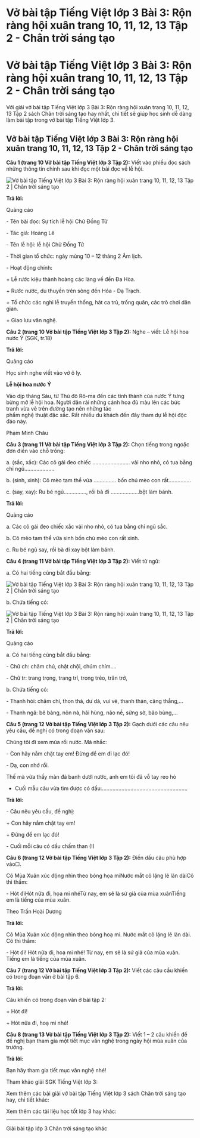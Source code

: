 # Vở bài tập Tiếng Việt lớp 3 Bài 3: Rộn ràng hội xuân trang 10, 11, 12, 13 Tập 2 - Chân trời sáng tạo

# Vở bài tập Tiếng Việt lớp 3 Bài 3: Rộn ràng hội xuân trang 10, 11, 12, 13 Tập 2 - Chân trời sáng tạo

Với giải vở bài tập Tiếng Việt lớp 3 Bài 3: Rộn ràng hội xuân trang 10, 11, 12, 13 Tập 2 sách Chân trời sáng tạo hay nhất, chi tiết sẽ giúp học sinh dễ dàng làm bài tập trong vở bài tập Tiếng Việt lớp 3.

## Vở bài tập Tiếng Việt lớp 3 Bài 3: Rộn ràng hội xuân trang 10, 11, 12, 13 Tập 2 - Chân trời sáng tạo

**Câu 1 (trang 10 Vở bài tập Tiếng Việt lớp 3 Tập 2):** Viết vào phiếu đọc sách những thông tin chính sau khi đọc một bài đọc về lễ hội.

![Vở bài tập Tiếng Việt lớp 3 Bài 3: Rộn ràng hội xuân trang 10, 11, 12, 13 Tập 2 | Chân trời sáng tạo](https://vietjack.com/vbt-tieng-viet-3-ct/images/bai-3-ron-rang-hoi-xuan.PNG)

**Trả lời:**

Quảng cáo

\- Tên bài đọc: Sự tích lễ hội Chử Đồng Tử

\- Tác giả: Hoàng Lê

\- Tên lễ hội: lễ hội Chử Đồng Tử

\- Thời gian tổ chức: ngày mùng 10 – 12 tháng 2 Âm lịch.

\- Hoạt động chính:

\+ Lễ rước kiệu thành hoàng các làng về đền Đa Hòa.

\+ Rước nước, du thuyền trên sông đền Hóa - Dạ Trạch.

\+ Tổ chức các nghi lễ truyền thống, hát ca trù, trống quân, các trò chơi dân gian.

\+ Giao lưu văn nghệ.

**Câu 2 (trang 10 Vở bài tập Tiếng Việt lớp 3 Tập 2):** Nghe – viết: Lễ hội hoa nước Ý (SGK, tr.18)

**Trả lời:**

Quảng cáo

Học sinh nghe viết vào vở ô ly.

**Lễ hội hoa nước Ý**

Vào dịp tháng Sáu, từ Thủ đô Rô-ma đến các tỉnh thành của nước Ý tưng bừng mở lễ hội hoa. Người dân rải những cánh hoa đủ màu lên các bức tranh vừa vẽ trên đường tạo nên những tác   
phẩm nghệ thuật đặc sắc. Rất nhiều du khách đến đây tham dự lễ hội độc đáo này.

Phạm Minh Châu

**Câu 3 (trang 11 Vở bài tập Tiếng Việt lớp 3 Tập 2):** Chọn tiếng trong ngoặc đơn điền vào chỗ trống:

a. (sắc, xắc): Các cô gái đeo chiếc ……………………. vải nho nhỏ, có tua bằng chỉ ngũ………………..

b. (sinh, xinh): Cô mèo tam thể vừa …………… bốn chú mèo con rất……………

c. (say, xay): Ru bé ngủ……………, rồi bà đi ……………….bột làm bánh.

**Trả lời:**

Quảng cáo

a. Các cô gái đeo chiếc xắc vải nho nhỏ, có tua bằng chỉ ngũ sắc.

b. Cô mèo tam thể vừa sinh bốn chú mèo con rất xinh.

c. Ru bé ngủ say, rồi bà đi xay bột làm bánh.

**Câu 4 (trang 11 Vở bài tập Tiếng Việt lớp 3 Tập 2):** Viết từ ngữ:

a. Có hai tiếng cùng bắt đầu bằng:

![Vở bài tập Tiếng Việt lớp 3 Bài 3: Rộn ràng hội xuân trang 10, 11, 12, 13 Tập 2 | Chân trời sáng tạo](https://vietjack.com/vbt-tieng-viet-3-ct/images/bai-3-ron-rang-hoi-xuan-1.PNG)

b. Chứa tiếng có:

![Vở bài tập Tiếng Việt lớp 3 Bài 3: Rộn ràng hội xuân trang 10, 11, 12, 13 Tập 2 | Chân trời sáng tạo](https://vietjack.com/vbt-tieng-viet-3-ct/images/bai-3-ron-rang-hoi-xuan-2.PNG)

**Trả lời:**

Quảng cáo

a. Có hai tiếng cùng bắt đầu bằng:

\- Chữ ch: chăm chú, chật chội, chúm chím….

\- Chữ tr: trang trọng, trang trí, trong trẻo, trăn trở,

b. Chứa tiếng có:

\- Thanh hỏi: chăm chỉ, thon thả, dư dả, vui vẻ, thanh thản, căng thẳng,…

\- Thanh ngã: bẽ bàng, nõn nà, hãi hùng, não nề, sững sờ, bão bùng,…

**Câu 5 (trang 12 Vở bài tập Tiếng Việt lớp 3 Tập 2):** Gạch dưới các câu nêu yêu cầu, đề nghị có trong đoạn văn sau:

Chúng tôi đi xem múa rối nước. Má nhắc:

\- Con hãy nắm chặt tay em! Đừng để em đi lạc đó!

\- Dạ, con nhớ rồi.

Thế mà vừa thấy màn đá banh dưới nước, anh em tôi đã vỗ tay reo hò

* Cuối mẫu câu vừa tìm được có dấu:…………………………………………………

**Trả lời:**

\- Câu nêu yêu cầu, đề nghị:

\+ Con hãy nắm chặt tay em!

\+ Đừng để em lạc đó!

\- Cuối mỗi câu có dấu chấm than (!)

**Câu 6 (trang 12 Vở bài tập Tiếng Việt lớp 3 Tập 2):** Điền dấu câu phù hợp vào☐.

Cô Mùa Xuân xúc động nhìn theo bóng họa miNước mắt cô lặng lẽ lăn dàiCô thì thầm:

\- Hót điHót nữa đi, họa mi nhéTừ nay, em sẽ là sứ giả của mùa xuânTiếng em là tiếng của mùa xuân.

Theo Trần Hoài Dương

**Trả lời:**

Cô Mùa Xuân xúc động nhìn theo bóng hoạ mi. Nước mắt cô lặng lẽ lăn dài. Cô thì thầm:

\- Hót đi! Hót nữa đi, hoạ mi nhé! Từ nay, em sẽ là sứ giả của mùa xuân. Tiếng em là tiếng của mùa xuân.

**Câu 7 (trang 12 Vở bài tập Tiếng Việt lớp 3 Tập 2):** Viết các câu cầu khiến có trong đoạn văn ở bài tập 6.

**Trả lời:**

Câu khiến có trong đoạn văn ở bài tập 2:

\+ Hót đi!

\+ Hót nữa đi, hoạ mi nhé!

**Câu 8 (trang 13 Vở bài tập Tiếng Việt lớp 3 Tập 2):** Viết 1 – 2 câu khiến để đề nghị bạn tham gia một tiết mục văn nghệ trong ngày hội mùa xuân của trường.

**Trả lời:**

Bạn hãy tham gia tiết mục văn nghệ nhé!

Tham khảo giải SGK Tiếng Việt lớp 3:

Xem thêm các bài giải vở bài tập Tiếng Việt lớp 3 sách Chân trời sáng tạo hay, chi tiết khác:

Xem thêm các tài liệu học tốt lớp 3 hay khác:

* * *

Giải bài tập lớp 3 Chân trời sáng tạo khác
